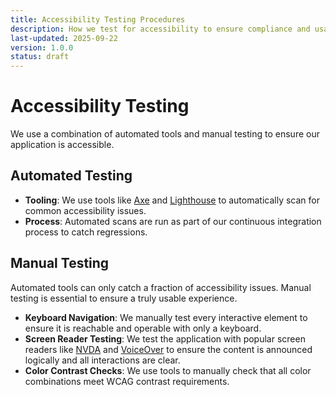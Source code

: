 ```yaml
---
title: Accessibility Testing Procedures
description: How we test for accessibility to ensure compliance and usability.
last-updated: 2025-09-22
version: 1.0.0
status: draft
---
```


# Accessibility Testing

We use a combination of automated tools and manual testing to ensure our application is accessible.

## Automated Testing

- **Tooling**: We use tools like [Axe](https://www.deque.com/axe/) and [Lighthouse](https://developers.google.com/web/tools/lighthouse) to automatically scan for common accessibility issues.
- **Process**: Automated scans are run as part of our continuous integration process to catch regressions.

## Manual Testing

Automated tools can only catch a fraction of accessibility issues. Manual testing is essential to ensure a truly usable experience.

- **Keyboard Navigation**: We manually test every interactive element to ensure it is reachable and operable with only a keyboard.
- **Screen Reader Testing**: We test the application with popular screen readers like [NVDA](https://www.nvaccess.org/) and [VoiceOver](https://www.apple.com/voiceover/info/guide/10.14/) to ensure the content is announced logically and all interactions are clear.
- **Color Contrast Checks**: We use tools to manually check that all color combinations meet WCAG contrast requirements.
